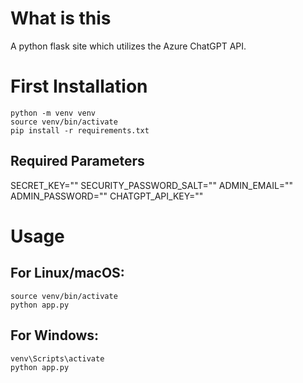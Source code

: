 # What is this
A python flask site which utilizes the Azure ChatGPT API.

# First Installation

    python -m venv venv
    source venv/bin/activate
    pip install -r requirements.txt

## Required Parameters
SECRET_KEY=""
SECURITY_PASSWORD_SALT=""
ADMIN_EMAIL=""
ADMIN_PASSWORD=""
CHATGPT_API_KEY=""

# Usage
## For Linux/macOS:

    source venv/bin/activate
    python app.py 

## For Windows:

    venv\Scripts\activate
    python app.py


